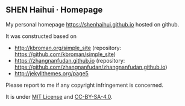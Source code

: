 ## SHEN Haihui · Homepage

My personal homepage https://shenhaihui.github.io hosted on github.

It was constructed based on
* http://kbroman.org/simple_site (repository: https://github.com/kbroman/simple_site)
* https://zhangnanfudan.github.io (repository: https://github.com/zhangnanfudan/zhangnanfudan.github.io)
* http://jekyllthemes.org/page5

Please report to me if any copyright infringement is concerned.

It is under [MIT License](/LICENSE) and [CC-BY-SA-4.0](https://creativecommons.org/licenses/by-sa/4.0/deed.en).
